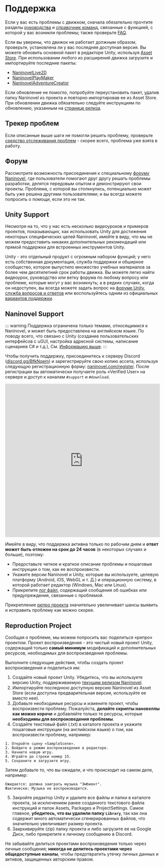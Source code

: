 # Поддержка

Если у вас есть проблемы с движком, сначала обязательно прочтите разделы [руководства](/ru/guide/) и [справочник команд](/api/), связанные с функцией, с которой у вас возникли проблемы; также проверьте [FAQ](/ru/faq/).

Если вы уверены, что движок не работает должным образом, проверьте, установлена ли у вас последняя доступная версия. Вы можете обновить основной пакет в редакторе Unity, используя [Asset Store](https://docs.unity3d.com/Manual/AssetStore.html). При использовании любого из расширений движка загрузите и импортируйте последние пакеты:

- [NaninovelLive2D](https://github.com/naninovel/samples/raw/main/unity/live2d/NaninovelLive2D.unitypackage)
- [NaninovelPlayMaker](https://github.com/Naninovel/PlayMaker/raw/master/NaninovelPlayMaker.unitypackage)
- [NaninovelAdventureCreator](https://github.com/Naninovel/AdventureCreator/raw/master/NaninovelAdventureCreator.unitypackage)

Если обновление не помогло, попробуйте переустановить пакет, удалив папку Naninovel из проекта и повторно импортировав ее из Asset Store. При обновлении движка обязательно следуйте инструкциям по обновлению, указанным на [странице релиза](https://github.com/Naninovel/Documentation/releases).

## Трекер проблем

Если описанные выше шаги не помогли решить проблему, проверьте [средство отслеживания проблем](https://github.com/Naninovel/Documentation/issues?q=is%3Aissue+label%3Abug) - скорее всего, проблема уже взята в работу.

## Форум

Рассмотрите возможность присоединения к специальному [форуму Naninovel](https://forum.naninovel.com), где пользователи помогают друг другу решать проблемы разработки, делятся передовым опытом и демонстрируют свои проекты. Проблема, с которой вы столкнулись, потенциально может быть уже решена другими пользователями; и вы всегда можете попросить о помощи, если это не так.

## Unity Support

Несмотря на то, что у нас есть несколько видеоуроков и примеров проектов, показывающих, как использовать Unity для достижения некоторых специфических целей Naninovel, имейте в виду, что мы не можем предоставить никаких дополнительных рекомендаций или прямой поддержки для встроенных инструментов Unity.

Unity - это отдельный продукт с огромным набором функций; у него есть собственная документация, служба поддержки и обширное сообщество, которое выпустило множество учебных материалов за более чем десятилетний срок работы движка. Вы можете легко найти видеоурок, руководство или ветку форума по любому вопросу или проблеме, которые могут у вас возникнуть; а в редких случаях, когда он недоступен, вы всегда можете задать вопрос на [форуме Unity](https://forum.unity.com), [служба вопросов и ответов](https://answers.unity.com/questions/ask.html) или воспользуйтесь одним из официальных [вариантов поддержки](https://unity.com/support-services).

## Naninovel Support

::: warning
Поддержка ограничена только темами, относящимися к Naninovel, и может быть предоставлена на английском языке. По поводу всего, что связано с Unity (создание пользовательских интерфейсов с uGUI, настройка адресной системы, написание сценариев C# и т.д.), См. [Информацию выше](/ru/support/#unity-support).
:::

Чтобы получить поддержку, присоединитесь к серверу Discord ([discord.gg/BfkNqem](https://discord.gg/BfkNqem)) и зарегистрируйте свою копию ассета, используя следующую регистрационную форму: [naninovel.com/register](https://naninovel.com/register/). После регистрации вы автоматически получаете роль «Verified User» на сервере и доступ к каналам `#support` и `#download`.

<iframe src="https://discordapp.com/widget?id=545676116871086080&theme=dark" width="100%" height="500" allowtransparency="true" frameborder="0"></iframe>

Имейте в виду, что поддержка активна только по рабочим дням и **ответ может быть отложен на срок до 24 часов** (в некоторых случаях и больше), поэтому:
  - Предоставьте четкое и краткое описание проблемы и пошаговые инструкции о том, как ее воспроизвести.
  - Укажите версии Naninovel и Unity, которые вы используете, целевую платформу (Android, iOS, WebGL и т. Д.) и операционную систему, в которой работает редактор (Windows, Mac или Linux).
  - Прикрепите [лог файл](https://docs.unity3d.com/Manual/LogFiles.html), содержащий сообщения об ошибках или предупреждения, связанные с проблемой.

Прикрепление [репро проекта](/ru/support/#reproduction-project) значительно увеличивает шансы выявить и исправить проблему как можно скорее.

## Reproduction Project

Сообщая о проблеме, мы можем попросить вас поделиться «репро» проектом. Проект воспроизведения - это чистый новый проект Unity, содержащий только **самый минимум** модификаций и дополнительных ресурсов, необходимых для воспроизведения проблемы.

Выполните следующие действия, чтобы создать проект воспроизведения и поделиться им:

1. Создайте новый проект Unity. Убедитесь, что вы используете версию Unity, поддерживаемую [текущим релизом Naninovel](https://github.com/Naninovel/Documentation/releases).
2. Импортируйте последнюю доступную версию Naninovel из Asset Store (если доступна предварительная версия, используйте ее вместо нее).
3. Добавьте необходимые ресурсы и измените проект, чтобы воспроизвести проблему. Пожалуйста, **делайте скрипты нановеллы как можно короче** и добавляйте только те ресурсы, которые **необходимы для воспроизведения проблемы**.
4. Создайте текстовый файл (.txt) в каталоге проекта и укажите пошаговые инструкции (на английском языке) о том, как воспроизвести проблему, например:

```
1. Откройте сцену «SampleScene».
2. Войдите в режим воспроизведения в редакторе.
3. Начните новую игру.
4. Играйте до строки номер 15.
5. Сохраните и загрузите игру.
```

Затем добавьте то, что вы ожидали, и что происходит на самом деле, например:

```
Ожидается: должна заиграть музыка "Эмбиент".
Фактически: Музыка не воспроизводится.
```

5. Закройте редактор Unity и удалите все файлы и папки в каталоге проекта, за исключением ранее созданного текстового файла инструкций и папок Assets, Packages и ProjectSettings. Самое главное, **убедитесь, что вы удалили папку `Library`**, так как она содержит много автоматически сгенерированных файлов, что значительно увеличивает размер проекта.
6. Заархивируйте (zip) папку проекта и либо загрузите ее на Google Диск, либо прикрепите к личному сообщению в Discord.

Не забывайте делиться проектами воспроизведения только через личные сообщения; **никогда не делитесь проектами через общедоступные каналы**, чтобы предотвратить утечку личных данных и активов, защищенных авторским правом.
